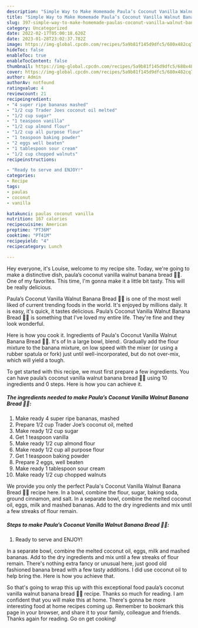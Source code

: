 ```yaml
---
description: "Simple Way to Make Homemade Paula’s Coconut Vanilla Walnut Banana Bread 🍌🥥"
title: "Simple Way to Make Homemade Paula’s Coconut Vanilla Walnut Banana Bread 🍌🥥"
slug: 397-simple-way-to-make-homemade-paulas-coconut-vanilla-walnut-banana-bread
category: Uncategorized
date: 2022-02-17T05:00:18.620Z
date: 2023-01-28T23:02:37.782Z
image: https://img-global.cpcdn.com/recipes/5a9b81f145d9dfc5/680x482cq70/paulas-coconut-vanilla-walnut-banana-bread-recipe-main-photo.jpg
hideToc: false
enableToc: true
enableTocContent: false
thumbnail: https://img-global.cpcdn.com/recipes/5a9b81f145d9dfc5/680x482cq70/paulas-coconut-vanilla-walnut-banana-bread-recipe-main-photo.jpg
cover: https://img-global.cpcdn.com/recipes/5a9b81f145d9dfc5/680x482cq70/paulas-coconut-vanilla-walnut-banana-bread-recipe-main-photo.jpg
author: Admin
authorAv: notfound
ratingvalue: 4
reviewcount: 21
recipeingredient:
- "4 super ripe bananas mashed"
- "1/2 cup Trader Joes coconut oil melted"
- "1/2 cup sugar"
- "1 teaspoon vanilla"
- "1/2 cup almond flour"
- "1/2 cup all purpose flour"
- "1 teaspoon baking powder"
- "2 eggs well beaten"
- "1 tablespoon sour cream"
- "1/2 cup chopped walnuts"
recipeinstructions:

- "Ready to serve and ENJOY!"
categories:
- Recipe
tags:
- paulas
- coconut
- vanilla

katakunci: paulas coconut vanilla 
nutrition: 167 calories
recipecuisine: American
preptime: "PT36M"
cooktime: "PT41M"
recipeyield: "4"
recipecategory: Lunch

---
```



Hey everyone, it's Louise, welcome to my recipe site. Today, we're going to make a distinctive dish, paula’s coconut vanilla walnut banana bread 🍌🥥. One of my favorites. This time, I'm gonna make it a little bit tasty. This will be really delicious.

Paula’s Coconut Vanilla Walnut Banana Bread 🍌🥥 is one of the most well liked of current trending foods in the world. It's enjoyed by millions daily. It is easy, it's quick, it tastes delicious. Paula’s Coconut Vanilla Walnut Banana Bread 🍌🥥 is something that I've loved my entire life. They're fine and they look wonderful.

Here is how you cook it. Ingredients of Paula&#39;s Coconut Vanilla Walnut Banana Bread 🍌🥥. It&#39;s of In a large bowl, blend:. Gradually add the flour mixture to the banana mixture, on low speed with the mixer (or using a rubber spatula or fork) just until well-incorporated, but do not over-mix, which will yield a tough.


To get started with this recipe, we must first prepare a few ingredients. You can have paula’s coconut vanilla walnut banana bread 🍌🥥 using 10 ingredients and 0 steps. Here is how you can achieve it.

<!--inarticleads1-->

##### The ingredients needed to make Paula’s Coconut Vanilla Walnut Banana Bread 🍌🥥:

1. Make ready 4 super ripe bananas, mashed
1. Prepare 1/2 cup Trader Joe’s coconut oil, melted
1. Make ready 1/2 cup sugar
1. Get 1 teaspoon vanilla
1. Make ready 1/2 cup almond flour
1. Make ready 1/2 cup all purpose flour
1. Get 1 teaspoon baking powder
1. Prepare 2 eggs, well beaten
1. Make ready 1 tablespoon sour cream
1. Make ready 1/2 cup chopped walnuts


We provide you only the perfect Paula&#39;s Coconut Vanilla Walnut Banana Bread 🍌🥥 recipe here. In a bowl, combine the flour, sugar, baking soda, ground cinnamon, and salt. In a separate bowl, combine the melted coconut oil, eggs, milk and mashed bananas. Add to the dry ingredients and mix until a few streaks of flour remain. 

<!--inarticleads2-->

##### Steps to make Paula’s Coconut Vanilla Walnut Banana Bread 🍌🥥:


1. Ready to serve and ENJOY!

In a separate bowl, combine the melted coconut oil, eggs, milk and mashed bananas. Add to the dry ingredients and mix until a few streaks of flour remain. There&#39;s nothing extra fancy or unusual here, just good old fashioned banana bread with a few tasty additions. I did use coconut oil to help bring the. Here is how you achieve that. 

So that's going to wrap this up with this exceptional food paula’s coconut vanilla walnut banana bread 🍌🥥 recipe. Thanks so much for reading. I am confident that you will make this at home. There's gonna be more interesting food at home recipes coming up. Remember to bookmark this page in your browser, and share it to your family, colleague and friends. Thanks again for reading. Go on get cooking!
